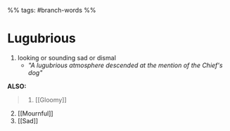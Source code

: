 %% tags: #branch-words %%
# Lugubrious
1. looking or sounding sad or dismal
	- *"A lugubrious atmosphere descended at the mention of the Chief's dog"*


**ALSO:**
> 1. [[Gloomy]]
2. [[Mournful]]
3. [[Sad]]